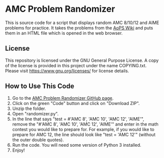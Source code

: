 # AMC Problem Randomizer

This is source code for a script that displays random AMC 8/10/12 and AIME problems for practice. It takes the problems from the [AoPS Wiki](https://artofproblemsolving.com/wiki/) and puts them in an HTML file which is opened in the web browser.

## License

This repository is licensed under the GNU General Purpose License. A copy of the license is provided in this project under the name COPYING.txt. Please visit https://www.gnu.org/licenses/ for license details.

## How to Use This Code
 1. Go to the [AMC Problem Randomizer GitHub page](https://github.com/anshgandhi4/AMC-Problem-Randomizer).
 2. Click on the green "Code" button and click on "Download ZIP".
 3. Unzip the folder.
 4. Open "randomizer.py".
 5. In the line that says "test = #'AMC 8', 'AMC 10', 'AMC 12', 'AIME'", remove the "#'AMC 8', 'AMC 10', 'AMC 12', 'AIME'" and enter in the math contest you would like to prepare for. For example, if you would like to prepare for AMC 12, the line should look like "test = 'AMC 12'" (without the outer double quotes).
 6. Run the code. You will need some version of Python 3 installed.
 7. Enjoy!